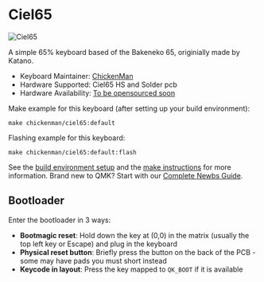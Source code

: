 # Ciel65

![Ciel65](https://i.imgur.com/CSOaQRph.jpeg)

A simple 65% keyboard based of the Bakeneko 65, originially made by Katano.

* Keyboard Maintainer: [ChickenMan](https://github.com/chickenman112)
* Hardware Supported: Ciel65 HS and Solder pcb
* Hardware Availability: [To be opensourced soon](https://github.com/)

Make example for this keyboard (after setting up your build environment):

    make chickenman/ciel65:default

Flashing example for this keyboard:

    make chickenman/ciel65:default:flash

See the [build environment setup](https://docs.qmk.fm/#/getting_started_build_tools) and the [make instructions](https://docs.qmk.fm/#/getting_started_make_guide) for more information. Brand new to QMK? Start with our [Complete Newbs Guide](https://docs.qmk.fm/#/newbs).

## Bootloader

Enter the bootloader in 3 ways:

* **Bootmagic reset**: Hold down the key at (0,0) in the matrix (usually the top left key or Escape) and plug in the keyboard
* **Physical reset button**: Briefly press the button on the back of the PCB - some may have pads you must short instead
* **Keycode in layout**: Press the key mapped to `QK_BOOT` if it is available
